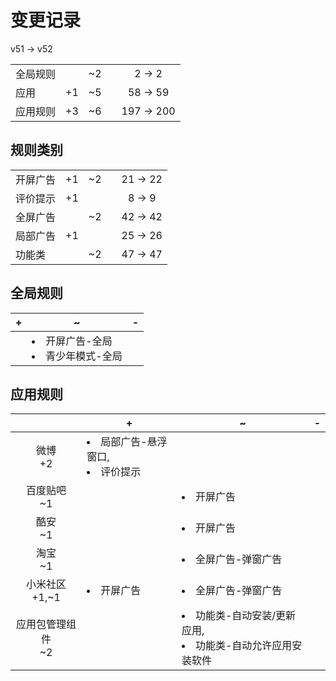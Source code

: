 # 变更记录

v51 -> v52

||||||
|-|:-:|:-:|:-:|:-:|
|全局规则||~2||2 -> 2|
|应用|+1|~5||58 -> 59|
|应用规则|+3|~6||197 -> 200|

## 规则类别

||||||
|-|:-:|:-:|:-:|:-:|
|开屏广告|+1|~2||21 -> 22|
|评价提示|+1|||8 -> 9|
|全屏广告||~2||42 -> 42|
|局部广告|+1|||25 -> 26|
|功能类||~2||47 -> 47|

## 全局规则

|+|~|-|
|-|-|-|
||<li>开屏广告-全局<li>青少年模式-全局||

## 应用规则

||+|~|-|
|:-:|-|-|-|
|微博<br>+2|<li>局部广告-悬浮窗口,<li>评价提示|||
|百度贴吧<br>~1||<li>开屏广告||
|酷安<br>~1||<li>开屏广告||
|淘宝<br>~1||<li>全屏广告-弹窗广告||
|小米社区<br>+1,~1|<li>开屏广告|<li>全屏广告-弹窗广告||
|应用包管理组件<br>~2||<li>功能类-自动安装/更新应用,<li>功能类-自动允许应用安装软件||
